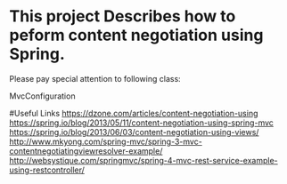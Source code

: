 # This project Describes how to peform content negotiation using Spring.

Please pay special attention to following class:

MvcConfiguration

#Useful Links
https://dzone.com/articles/content-negotiation-using
https://spring.io/blog/2013/05/11/content-negotiation-using-spring-mvc
https://spring.io/blog/2013/06/03/content-negotiation-using-views/
http://www.mkyong.com/spring-mvc/spring-3-mvc-contentnegotiatingviewresolver-example/
http://websystique.com/springmvc/spring-4-mvc-rest-service-example-using-restcontroller/
